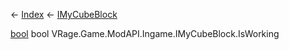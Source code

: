 ← [Index](Api-Index) ← [IMyCubeBlock](VRage.Game.ModAPI.Ingame.IMyCubeBlock)

[bool](System.Boolean) bool VRage.Game.ModAPI.Ingame.IMyCubeBlock.IsWorking